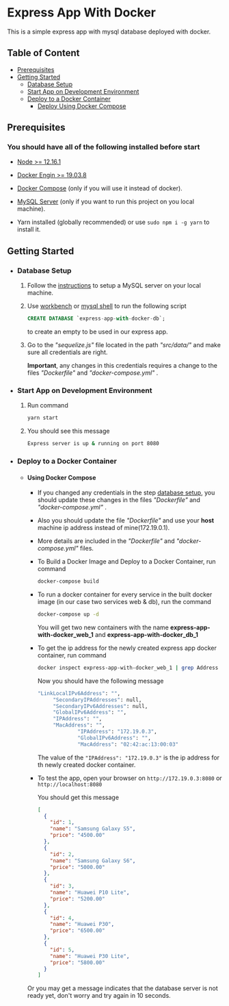 # Express App With Docker

This is a simple express app with mysql database deployed with docker.

## Table of Content

- [Prerequisites](#prerequisites)
- [Getting Started](#getting-started)
  - [Database Setup](#database-setup)
  - [Start App on Development Environment](#start-app-on-development-environment)
  - [Deploy to a Docker Container](#deploy-to-a-docker-container)
    - [Deploy Using Docker Compose](#using-docker-compose)

## Prerequisites

### You should have all of the following installed before start

- [Node >= 12.16.1](https://nodejs.org/en/)

- [Docker Engin >= 19.03.8](https://docs.docker.com/install/)

- [Docker Compose](https://docs.docker.com/compose/install/) (only if you will use it instead of docker).

- [MySQL Server](https://www.mysql.com/) (only if you want to run this project on you local machine).

- Yarn installed (globally recommended) or use `sudo npm i -g yarn` to install it.

## Getting Started

- ### Database Setup

  1. Follow the [instructions](https://dev.mysql.com/doc/refman/8.0/en/installing.html) to setup a MySQL server on your local machine.

  2. Use [workbench](https://dev.mysql.com/doc/workbench/en/) or [mysql shell](https://dev.mysql.com/doc/mysql-shell/8.0/en/) to run the following script

     ```sql
     CREATE DATABASE `express-app-with-docker-db`;
     ```

     to create an empty to be used in our express app.

  3. Go to the <i>"sequelize.js"</i> file located in the path <i>"src/data/"</i> and make sure all credentials are right.

     <b>Important</b>, any changes in this credentials requires a change to the files <i>"Dockerfile"</i> and <i>"docker-compose.yml"</i> .

- ### Start App on Development Environment

  1. Run command

     ```bash
     yarn start
     ```

  2. You should see this message
     ```bash
     Express server is up & running on port 8080
     ```

- ### Deploy to a Docker Container

  - #### Using Docker Compose

    - If you changed any credentials in the step [database setup](#database-setup), you should update these changes in the files <i>"Dockerfile"</i> and <i>"docker-compose.yml"</i> .

    - Also you should update the file <i>"Dockerfile"</i> and use your <b>host</b> machine ip address instead of mine(172.19.0.1).

    - More details are included in the <i>"Dockerfile"</i> and <i>"docker-compose.yml"</i> files.

    - To Build a Docker Image and Deploy to a Docker Container, run command

      ```bash
      docker-compose build
      ```

    - To run a docker container for every service in the built docker image (in our case two services web & db), run the command

      ```bash
      docker-compose up -d
      ```

      You will get two new containers with the name <b>express-app-with-docker_web_1</b> and <b>express-app-with-docker_db_1</b>

    - To get the ip address for the newly created express app docker container, run command

      ```bash
      docker inspect express-app-with-docker_web_1 | grep Address
      ```

      Now you should have the following message

      ```bash
      "LinkLocalIPv6Address": "",
           "SecondaryIPAddresses": null,
           "SecondaryIPv6Addresses": null,
           "GlobalIPv6Address": "",
           "IPAddress": "",
           "MacAddress": "",
                   "IPAddress": "172.19.0.3",
                   "GlobalIPv6Address": "",
                   "MacAddress": "02:42:ac:13:00:03"
      ```

      The value of the `"IPAddress": "172.19.0.3"` is the ip address for th newly created docker container.

    - To test the app, open your browser on `http://172.19.0.3:8080` or `http://localhost:8080`

      You should get this message

      ```json
      [
        {
          "id": 1,
          "name": "Samsung Galaxy S5",
          "price": "4500.00"
        },
        {
          "id": 2,
          "name": "Samsung Galaxy S6",
          "price": "5000.00"
        },
        {
          "id": 3,
          "name": "Huawei P10 Lite",
          "price": "5200.00"
        },
        {
          "id": 4,
          "name": "Huawei P30",
          "price": "6500.00"
        },
        {
          "id": 5,
          "name": "Huawei P30 Lite",
          "price": "5800.00"
        }
      ]
      ```

    Or you may get a message indicates that the database server is not ready yet, don't worry and try again in 10 seconds.
